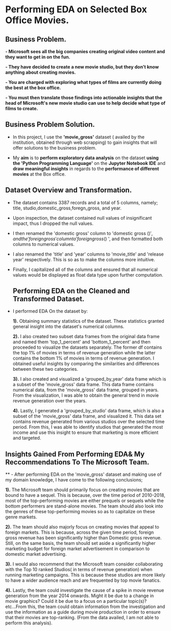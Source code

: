 # Performing EDA on Selected Box Office Movies.

## Business Problem.

**- Microsoft sees all the big companies creating original video content and they want to get in on the fun.**

**- They have decided to create a new movie studio, but they don’t know anything about creating movies.**

**- You are charged with exploring what types of films are currently doing the best at the box office.**

**- You must then translate those findings into actionable insights that the head of Microsoft's new movie studio can use to help decide what type of films to create.**

## Business Problem Solution.

- In this project, I use the  **'movie_gross'** dataset ( availed by the institution, obtained through web scrapping) to gain insights that will offer solutions to the business problem.

- My **aim** is to **perform exploratory data analysis** on the dataset **using the 'Python Programming Language'** on the **Jupyter Notebook IDE** and **draw meaningful insights** in regards to the **performance of different movies** at the Box office.

## Dataset Overview and Transformation.

- The dataset contains 3387 records and a total of 5 columns, namely; title, studio,domestic_gross,foregn_gross, and year.

- Upon inspection, the dataset contained null values of insignificant impact, thus I dropped the null values.

- I then renamed the 'domestic gross' column to 'domestic gross ($) ', and the 'foreign gross' column to 'foreign gross ($) ', and then formatted both columns to numerical values.

- I also renamed the 'title' and 'year' columns to 'movie_title' and 'release year' respectively. This is so as to make the columns more intuitive.

- Finally, I capitalized all of the columns and ensured that all numerical values would be displayed as float data type upon further computation.

  ## Performing EDA on the Cleaned and Transformed Dataset.

- I performed EDA On the dataset by:

  **1).** Obtaining summary statistics of the dataset. These statistics granted general insight into the dataset's numerical columns.
  
  **2).** I also created two subset data frames from the original data frame and named them 'top_1_percent' and 'bottom_1_percent' and then proceeded to visualize the datasets separately. The former df contains the top 1%  of movies in terms of revenue generation while the latter contains the bottom 1% of movies in terms of revenue generation. I obtained useful insights by comparing the similarities and differences between these two categories.
 
  **3).** I also created and visualized a 'grouped_by_year' data frame which is a subset of the 'movie_gross' data frame. This data frame contains  numerical data, from the 'movie_gross' data frame, grouped in years. From the visualization, I was able to obtain the general trend in movie revenue generation over the years.
 
  **4).** Lastly, I generated a 'grouped_by_studio' data frame,  which is also a subset of the 'movie_gross' data frame, and visualized it. This data set contains revenue generated from various studios over the selected time period. From this, I was able to identify studios that generated the most income and use this insight to ensure that marketing is more efficient and targeted.

## Insights Gained From Performing EDA& My Reccommendations To The Microsoft Team.

** - After performing EDA on the 'movie_gross' dataset and making use of my domain knowledge, I have come to the following conclusions;

**1).** The Microsoft team should primarily focus on creating movies that are bound to have a sequel. This is because, over the time period of 2010-2018, most of the top-performing movies are either prequels or sequels while the bottom performers are stand-alone movies. The team should also look into the genres of these top-performing movies so as to capitalize on these genre markets.

**2).** The team should also majorly focus on creating movies that appeal to foreign markets. This is because, across the given time period, foreign gross revenue has been significantly higher than Domestic gross revenue. Still, on the same basis, the team should set aside a significantly higher marketing budget for foreign market advertisement in comparison to domestic market advertising.

**3).** I would also recommend that the Microsoft team consider collaborating with the Top 10 ranked Studios( in terms of revenue generation) when running marketing campaigns. This is because these studios are more likely to have a wider audience reach and are frequented by top movie fanatics.

**4).** Lastly, the team could investigate the cause of a spike in movie revenue generation from the year 2014 onwards. Might it be due to a change in movie graphics? Could it be due to a focus on a particular topic(s)? etc...From this, the team could obtain information from the investigation and use the information  as a guide during movie production in order to ensure that their movies are top-ranking. (From the data availed, I am not able to perform this analysis).




